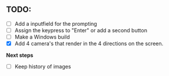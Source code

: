 ## TODO:

- [ ] Add a inputfield for the prompting
- [ ] Assign the keypress to "Enter" or add a second button
- [ ] Make a Windows build
- [x] Add 4 camera's that render in the 4 directions on the screen.

**Next steps**
- [ ] Keep history of images
